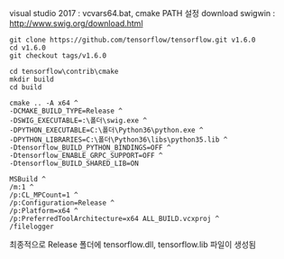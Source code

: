 visual studio 2017 : vcvars64.bat, cmake PATH 설정
download swigwin : http://www.swig.org/download.html

```
git clone https://github.com/tensorflow/tensorflow.git v1.6.0
cd v1.6.0
git checkout tags/v1.6.0
```

```
cd tensorflow\contrib\cmake
mkdir build
cd build
```

```
cmake .. -A x64 ^
-DCMAKE_BUILD_TYPE=Release ^
-DSWIG_EXECUTABLE=:\폴더\swig.exe ^
-DPYTHON_EXECUTABLE=C:\폴더\Python36\python.exe ^
-DPYTHON_LIBRARIES=C:\폴더\Python36\libs\python35.lib ^
-Dtensorflow_BUILD_PYTHON_BINDINGS=OFF ^
-Dtensorflow_ENABLE_GRPC_SUPPORT=OFF ^
-Dtensorflow_BUILD_SHARED_LIB=ON
```

```
MSBuild ^
/m:1 ^
/p:CL_MPCount=1 ^
/p:Configuration=Release ^
/p:Platform=x64 ^
/p:PreferredToolArchitecture=x64 ALL_BUILD.vcxproj ^
/filelogger
```

최종적으로 Release 폴더에 tensorflow.dll, tensorflow.lib 파일이 생성됨

